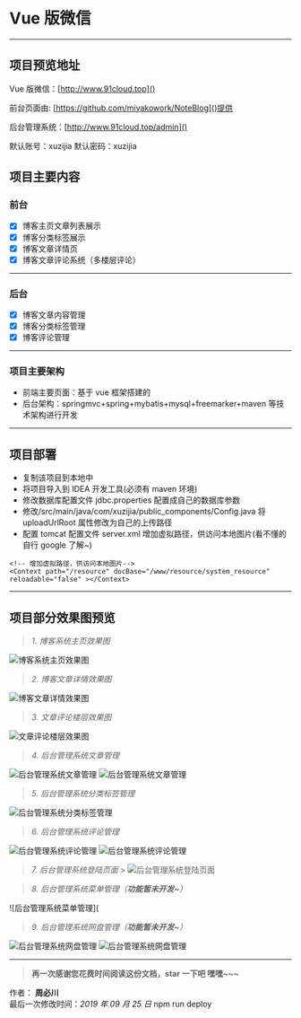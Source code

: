 # Vue 版微信

---

## 项目预览地址

Vue 版微信：[http://www.91cloud.top]()

前台页面由: [https://github.com/miyakowork/NoteBlog]()提供

后台管理系统：[http://www.91cloud.top/admin]()

默认账号：xuzijia 默认密码：xuzijia

## 项目主要内容

### 前台

- [x] 博客主页文章列表展示
- [x] 博客分类标签展示
- [x] 博客文章详情页
- [x] 博客文章评论系统（多楼层评论）

---

### 后台

- [x] 博客文章内容管理
- [x] 博客分类标签管理
- [x] 博客评论管理

---

### 项目主要架构

- 前端主要页面：基于 vue 框架搭建的
- 后台架构：springmvc+spring+mybatis+mysql+freemarker+maven 等技术架构进行开发

---

## 项目部署

- 复制该项目到本地中
- 将项目导入到 IDEA 开发工具(必须有 maven 环境)
- 修改数据库配置文件 jdbc.properties 配置成自己的数据库参数
- 修改/src/main/java/com/xuzijia/public_components/Config.java 将 uploadUrlRoot 属性修改为自己的上传路径
- 配置 tomcat 配置文件 server.xml 增加虚拟路径，供访问本地图片(看不懂的自行 google 了解~)

```
<!-- 增加虚拟路径，供访问本地图片-->
<Context path="/resource" docBase="/www/resource/system_resource" reloadable="false" ></Context>
```

---

## 项目部分效果图预览

> _1. 博客系统主页效果图_

![博客系统主页效果图]()

> _2. 博客文章详情效果图_

![博客文章详情效果图]()

> _3. 文章评论楼层效果图_

![文章评论楼层效果图]()

> _4. 后台管理系统文章管理_

![后台管理系统文章管理]()
![后台管理系统文章管理]()

> _5. 后台管理系统分类标签管理_

![后台管理系统分类标签管理]()

> _6. 后台管理系统评论管理_

![后台管理系统评论管理]()
![后台管理系统评论管理]()

> _7. 后台管理系统登陆页面_ > ![后台管理系统登陆页面]()

> _8. 后台管理系统菜单管理（**功能暂未开发~**）_

![后台管理系统菜单管理](

> _9. 后台管理系统网盘管理（**功能暂未开发~**）_

![后台管理系统网盘管理]()
![后台管理系统网盘管理]()

---

> **再一次感谢您花费时间阅读这份文档，star 一下吧 嘿嘿~~~**

作者： **周必川**  
最后一次修改时间：_2019 年 09 月 25 日_
npm run deploy
